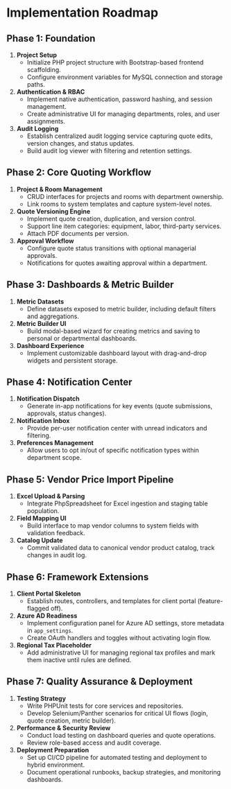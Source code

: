 # Implementation Roadmap

## Phase 1: Foundation
1. **Project Setup**
   - Initialize PHP project structure with Bootstrap-based frontend scaffolding.
   - Configure environment variables for MySQL connection and storage paths.
2. **Authentication & RBAC**
   - Implement native authentication, password hashing, and session management.
   - Create administrative UI for managing departments, roles, and user assignments.
3. **Audit Logging**
   - Establish centralized audit logging service capturing quote edits, version changes, and status updates.
   - Build audit log viewer with filtering and retention settings.

## Phase 2: Core Quoting Workflow
1. **Project & Room Management**
   - CRUD interfaces for projects and rooms with department ownership.
   - Link rooms to system templates and capture system-level notes.
2. **Quote Versioning Engine**
   - Implement quote creation, duplication, and version control.
   - Support line item categories: equipment, labor, third-party services.
   - Attach PDF documents per version.
3. **Approval Workflow**
   - Configure quote status transitions with optional managerial approvals.
   - Notifications for quotes awaiting approval within a department.

## Phase 3: Dashboards & Metric Builder
1. **Metric Datasets**
   - Define datasets exposed to metric builder, including default filters and aggregations.
2. **Metric Builder UI**
   - Build modal-based wizard for creating metrics and saving to personal or departmental dashboards.
3. **Dashboard Experience**
   - Implement customizable dashboard layout with drag-and-drop widgets and persistent storage.

## Phase 4: Notification Center
1. **Notification Dispatch**
   - Generate in-app notifications for key events (quote submissions, approvals, status changes).
2. **Notification Inbox**
   - Provide per-user notification center with unread indicators and filtering.
3. **Preferences Management**
   - Allow users to opt in/out of specific notification types within department scope.

## Phase 5: Vendor Price Import Pipeline
1. **Excel Upload & Parsing**
   - Integrate PhpSpreadsheet for Excel ingestion and staging table population.
2. **Field Mapping UI**
   - Build interface to map vendor columns to system fields with validation feedback.
3. **Catalog Update**
   - Commit validated data to canonical vendor product catalog, track changes in audit log.

## Phase 6: Framework Extensions
1. **Client Portal Skeleton**
   - Establish routes, controllers, and templates for client portal (feature-flagged off).
2. **Azure AD Readiness**
   - Implement configuration panel for Azure AD settings, store metadata in `app_settings`.
   - Create OAuth handlers and toggles without activating login flow.
3. **Regional Tax Placeholder**
   - Add administrative UI for managing regional tax profiles and mark them inactive until rules are defined.

## Phase 7: Quality Assurance & Deployment
1. **Testing Strategy**
   - Write PHPUnit tests for core services and repositories.
   - Develop Selenium/Panther scenarios for critical UI flows (login, quote creation, metric builder).
2. **Performance & Security Review**
   - Conduct load testing on dashboard queries and quote operations.
   - Review role-based access and audit coverage.
3. **Deployment Preparation**
   - Set up CI/CD pipeline for automated testing and deployment to hybrid environment.
   - Document operational runbooks, backup strategies, and monitoring dashboards.

